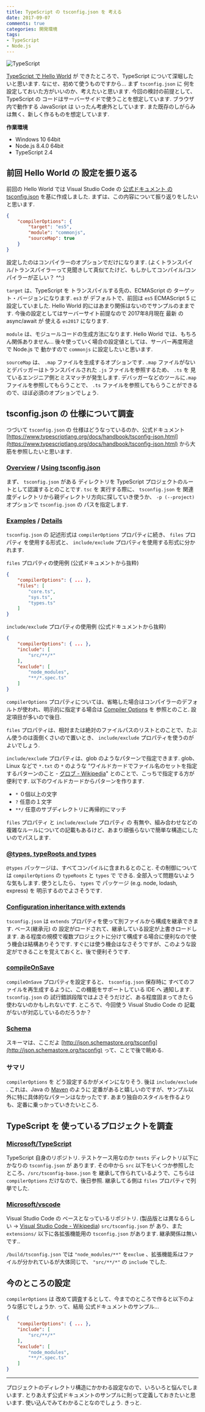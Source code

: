 ```yaml
---
title: TypeScript の tsconfig.json を 考える
date: 2017-09-07
comments: true
categories: 開発環境
tags:
- TypeScript
- Node.js
---
```


![](/images/typescript/typescript.png "TypeScript")

[TypeScript で Hello World](/2017/09/04/Visual-Studio-CodeでHello-TypeScript！/) が できたところで、TypeScript について深堀したいと思います. なにせ、初めて使うものですから... まず `tsconfig.json` に 何を設定しておいた方がいいのか、考えたいと思います.
今回の検討の前提として、TypeScript の コードはサーバーサイドで使うことを想定しています. ブラウザ内で動作する JavaScript は いったん考慮外としています. また既存のしがらみは無く、新しく作るものを想定しています.

**作業環境**
- Windows 10 64bit
- Node.js 8.4.0 64bit
- TypeScript 2.4


## 前回 Hello World の 設定を振り返る
前回の Hello World では Visual Studio Code の [公式ドキュメント の tsconfig.json](https://code.visualstudio.com/docs/languages/typescript#_tsconfigjson) を基に作成しました. まずは、この内容について振り返りをしたいと思います.

```json
{
    "compilerOptions": {
        "target": "es5",
        "module": "commonjs",
        "sourceMap": true
    }
}
```

設定したのはコンパイラーのオプションでだけになります. (よくトランスパイル/トランスパイラーって見聞きして真似てたけど、もしかしてコンパイル/コンパイラーが正しい？ ^^;)

`target` は、TypeScript を トランスパイルする先の、ECMAScript の ターゲット・バージョンになります. `es3` が デフォルトで、前回は `es5`  ECMAScript 5 に 設定していました. Hello World 的にはあまり関係はないのでサンプルのままです. 今後の設定としてはサーバーサイト前提なので 2017年8月現在 最新 の async/await が 使える `es2017` になります.

`module` は、モジュールコードの生成方法になります. Hello World では、もちろん関係ありません... 後々使っていく場合の設定値としては、サーバー再度用途で Node.js で 動かすので `commonjs` に設定したいと思います.

`sourceMap` は、 `.map` ファイルを生成するオプションです. `.map` ファイルがないとデバッガーはトランスパイルされた `.js` ファイルを参照するため、 `.ts` を 見ているエンジニア側とミスマッチが発生します. デバッガーなどのツールに`.map` ファイルを参照してもらうことで、 `.ts` ファイルを参照してもらうことができるので、ほぼ必須のオプションでしょう.


## tsconfig.json の 仕様について調査
つづいて `tsconfig.json` の 仕様はどうなっているのか、公式ドキュメント [https://www.typescriptlang.org/docs/handbook/tsconfig-json.html](https://www.typescriptlang.org/docs/handbook/tsconfig-json.html) から大筋を参照したいと思います.


### [Overview](https://www.typescriptlang.org/docs/handbook/tsconfig-json.html#overview) / [Using tsconfig.json](https://www.typescriptlang.org/docs/handbook/tsconfig-json.html#using-tsconfigjson)
まず、 `tsconfig.json` がある ディレクトリを TypeScript プロジェクトのルートとして認識するとのことです. `tsc` を 実行する際に、 `tsconfig.json` を 関連度ディレクトリから親ディレクトリ方向に探していき使うか、 `-p (--project)` オプションで `tsconfig.json` の パスを指定します.


### [Examples](https://www.typescriptlang.org/docs/handbook/tsconfig-json.html#examples) / [Details](https://www.typescriptlang.org/docs/handbook/tsconfig-json.html#details)
`tsconfig.json` の 記述形式は `compilerOptions` プロパティに続き、 `files` プロパティ を使用する形式と、 `include/exclude` プロパティを使用する形式に分かれます.

`files` プロパティの使用例 (公式ドキュメントから抜粋)
```json
{
    "compilerOptions": { ... },
    "files": [
        "core.ts",
        "sys.ts",
        "types.ts"
    ]
}
```

`include/exclude` プロパティの使用例 (公式ドキュメントから抜粋)
```json
{
    "compilerOptions": { ... },
    "include": [
        "src/**/*"
    ],
    "exclude": [
        "node_modules",
        "**/*.spec.ts"
    ]
}
```

`compilerOptions` プロパティについては、省略した場合はコンパイラーのデフォルトが使われ、明示的に指定する場合は [Compiler Options](https://www.typescriptlang.org/docs/handbook/compiler-options.html) を 参照とのこと. 設定項目が多いので後日.

`files` プロパティは、相対または絶対のファイルパスのリストとのことで、たぶん使うのは面倒くさいので置いとき、 `include/exclude` プロパティを使うのがよいでしょう.

`include/exclude` プロパティは、glob のようなパターンで指定できます. glob、Linux などで `*.txt` の `*` のような "ワイルドカードでファイル名のセットを指定するパターンのこと - [グロブ - Wikipedia](https://ja.wikipedia.org/wiki/%E3%82%B0%E3%83%AD%E3%83%96)" とのことで、こっちで指定する方が便利です. 以下のワイルドカードからパターンを作ります.
- `*` ０個以上の文字
- `?` 任意の１文字
- `**/` 任意のサブディレクトリに再帰的にマッチ

`files` プロパティ と `include/exclude` プロパティ の 有無や、組み合わせなどの複雑なルールについての記載もあるけど、あまり頑張らないで簡単な構造にしたいのでパスします.


### [@types, typeRoots and types](https://www.typescriptlang.org/docs/handbook/tsconfig-json.html#types-typeroots-and-types)
`@types` パッケージは、すべてコンパイルに含まれるとのこと. その制御については `compilerOptions` の `typeRoots` と `types` で できる.
全部入って問題ないような気もします. 使うとしたら、 `types` で パッケージ (e.g. node, lodash, express) を 明示するのでよさそうです.


### [Configuration inheritance with extends](https://www.typescriptlang.org/docs/handbook/tsconfig-json.html#configuration-inheritance-with-extends)
`tsconfig.json` は `extends` プロパティを使って別ファイルから構成を継承できます. ベース(継承元) の 設定がロードされて、継承している設定が上書きロードします.
ある程度の規模で複数プロジェクトに分けて構成する場合に便利なので使う機会は結構ありそうです. すぐには使う機会はなさそうですが、このような設定ができることを覚えておくと、後で便利そうです.


### [compileOnSave](https://www.typescriptlang.org/docs/handbook/tsconfig-json.html#compileonsave)
`compileOnSave` プロパティを設定すると、 `tsconfig.json` 保存時に すべてのファイルを再生成するように、この機能をサポートしている IDE へ 通知します.
`tsconfig.json` の 試行錯誤段階ではよさそうだけど、ある程度固まってきたら使わないのかもしれないです. ところで、今回使う Visual Studio Code の 記載がないが対応しているのだろうか？


### [Schema](https://www.typescriptlang.org/docs/handbook/tsconfig-json.html#schema)
スキーマは、ここだよ [http://json.schemastore.org/tsconfig](http://json.schemastore.org/tsconfig) って、ことで後で眺める.


### サマリ
`compilerOptions` を どう設定するかがメインになりそう.
後は `include/exclude` . これは、Java の [Maven](https://maven.apache.org/) のように 定番があると嬉しいのですが、サンプル以外に特に具体的なパターンはなかったです. あまり独自のスタイルを作るよりも、定番に乗っかっていきたいところ.


## TypeScript を 使っているプロジェクトを調査

### [Microsoft/TypeScript](https://github.com/Microsoft/TypeScript/)
TypeScript 自身のリポジトリ. テストケース用なのか `tests` ディレクトリ以下にかなりの `tsconfig.json` が あります.
その中から `src` 以下をいくつか参照したところ、`/src/tsconfig-base.json` を 継承して作られているようで、こちらは `compilerOptions` だけなので、後日参照.
継承してる側は `files` プロパティで列挙でした.


### [Microsoft/vscode](https://github.com/Microsoft/vscode)
Visual Studio Code の ベースとなっているリポジトリ. (製品版とは異なるらしい → [Visual Studio Code - Wikipedia](https://ja.wikipedia.org/wiki/Visual_Studio_Code))
`src/tsconfig.json` が あり、また `extensions/` 以下に各拡張機能用の `tsconfig.json` があります. 継承関係は無いです..

`/build/tsconfig.json` では `"node_modules/**"` を`exclue` 、拡張機能系はファイルが分かれているが大体同じで、 `"src/**/*"` の `include` でした.


## 今のところの設定
`compilerOptions` は 改めて調査するとして、今までのところで作ると以下のような感じでしょうか. って、結局 公式ドキュメントのサンプル...

```json
{
    "compilerOptions": { ... },
    "include": [
        "src/**/*"
    ],
    "exclude": [
        "node_modules",
        "**/*.spec.ts"
    ]
}
```


- - - -
プロジェクトのディレクトリ構造にかかわる設定なので、いろいろと悩んでしまいます. とりあえず公式ドキュメントのサンプルに則って定義しておきたいと思います.
使い込んでみてわかることなのでしょう. きっと.
